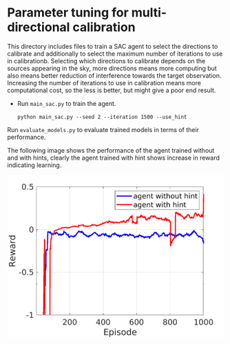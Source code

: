# Parameter tuning for multi-directional calibration
This directory includes files to train a SAC agent to select the directions to calibrate and additionally to select the maximum number of iterations to use in calibrationb. Selecting which directions to calibrate depends on the sources appearing in the sky, more directions means more computing but also means better reduction of interference towards the target observation. Increasing the number of iterations to use in calibration means more computational cost, so the less is better, but might give a poor end result.


* Run ``` main_sac.py ``` to train the agent. 
  ```
  python main_sac.py --seed 2 --iteration 1500 --use_hint
  ```

Run ``` evaluate_models.py ``` to evaluate trained models in terms of their performance.

The following image shows the performance of the agent trained without and with hints, clearly the agent trained with hint shows increase in reward indicating learning.

<img src="../figures/calibration_rewards.png" alt="Smoothed reward for agents trained without and with hint" width="700"/>
